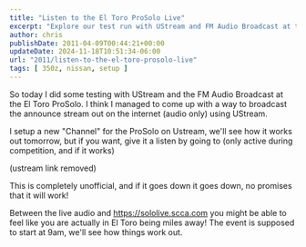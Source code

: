```yaml
---
title: "Listen to the El Toro ProSolo Live"
excerpt: "Explore our test run with UStream and FM Audio Broadcast at the El Toro ProSolo. Journey with us as we create an innovative way to livestream car raci..."
author: chris
publishDate: 2011-04-09T00:44:21+00:00
updateDate: 2024-11-18T10:51:34-06:00
url: "2011/listen-to-the-el-toro-prosolo-live"
tags: [ 350z, nissan, setup ]
---
```


So today I did some testing with UStream and the FM Audio Broadcast at the El Toro ProSolo. I think I managed to come up with a way to broadcast the announce stream out on the internet (audio only) using UStream.

I setup a new "Channel" for the ProSolo on Ustream, we'll see how it works out tomorrow, but if you want, give it a listen by going to (only active during competition, and if it works)

(ustream link removed)

This is completely unofficial, and if it goes down it goes down, no promises that it will work! 

Between the live audio and https://sololive.scca.com you might be able to feel like you are actually in El Toro being miles away! The event is supposed to start at 9am, we'll see how things work out.

